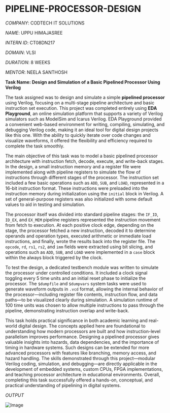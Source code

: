 # PIPELINE-PROCESSOR-DESIGN

*COMPANY*: CODTECH IT SOLUTIONS

*NAME*: UPPU HIMAJASREE

*INTERN ID*: CT08DN217

*DOMAIN*: VLSI

*DURATION*: 8 WEEKS

*MENTOR*: NEELA SANTHOSH

**Task Name: Design and Simulation of a Basic Pipelined Processor Using Verilog**

The task assigned was to design and simulate a simple **pipelined processor** using Verilog, focusing on a multi-stage pipeline architecture and basic instruction set execution. This project was completed entirely using **EDA Playground**, an online simulation platform that supports a variety of Verilog simulators such as ModelSim and Icarus Verilog. EDA Playground provided a convenient web-based environment for writing, compiling, simulating, and debugging Verilog code, making it an ideal tool for digital design projects like this one. With the ability to quickly iterate over code changes and visualize waveforms, it offered the flexibility and efficiency required to complete the task smoothly.

The main objective of this task was to model a basic pipelined processor architecture with instruction fetch, decode, execute, and write-back stages. In the design, a small instruction memory and a register file were implemented along with pipeline registers to simulate the flow of instructions through different stages of the processor. The instruction set included a few basic operations such as `ADD`, `SUB`, and `LOAD`, represented in a 16-bit instruction format. These instructions were preloaded into the instruction memory during initialization using the `initial` block in Verilog. A set of general-purpose registers was also initialized with some default values to aid in testing and simulation.

The processor itself was divided into standard pipeline stages: the `IF_ID`, `ID_EX`, and `EX_MEM` pipeline registers represented the instruction movement from fetch to execution. At each positive clock edge, depending on the stage, the processor fetched a new instruction, decoded it to determine operands and operation types, executed arithmetic or immediate load instructions, and finally, wrote the results back into the register file. The `opcode`, `rd`, `rs1`, `rs2`, and `imm` fields were extracted using bit slicing, and operations such as `ADD`, `SUB`, and `LOAD` were implemented in a `case` block within the always block triggered by the clock.

To test the design, a dedicated testbench module was written to simulate the processor under controlled conditions. It included a clock signal toggling every 5 time units and an initial reset phase to initialize the processor. The `$dumpfile` and `$dumpvars` system tasks were used to generate waveform outputs in `.vcd` format, allowing the internal behavior of the processor—including register file contents, instruction flow, and data paths—to be visualized clearly during simulation. A simulation runtime of 100 time units was chosen to allow multiple instructions to pass through the pipeline, demonstrating instruction overlap and write-back.

This task holds practical significance in both academic learning and real-world digital design. The concepts applied here are foundational to understanding how modern processors are built and how instruction-level parallelism improves performance. Designing a pipelined processor gives valuable insights into hazards, data dependencies, and the importance of timing in hardware systems. Such designs can be extended for more advanced processors with features like branching, memory access, and hazard handling. The skills demonstrated through this project—modular Verilog coding, simulation, and debugging—are directly applicable in the development of embedded systems, custom CPUs, FPGA implementations, and teaching processor architecture in educational environments. Overall, completing this task successfully offered a hands-on, conceptual, and practical understanding of pipelining in digital systems.

*OUTPUT*

![Image](https://github.com/user-attachments/assets/88a9a087-cd10-41d4-b5c3-4b93c5b8bbbd)
